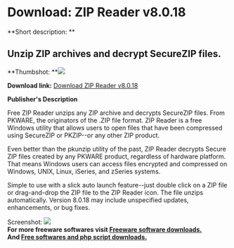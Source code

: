# Download: ZIP Reader v8.0.18

**Short description: **

## Unzip ZIP archives and decrypt SecureZIP files.

  
**Thumbshot: **![](http://www.freewarefiles.com/screenshot/zipreader_md.gif)   
  
**Download link:** [Download ZIP Reader v8.0.18](http://freesoftwares.boysofts.com/ZIP-Reader-V_program_11843.html)  
  

**Publisher's Description**  
  

Free ZIP Reader unzips any ZIP archive and decrypts SecureZIP files. From
PKWARE, the originators of the .ZIP file format. ZIP Reader is a free Windows
utility that allows users to open files that have been compressed using
SecureZIP or PKZIP--or any other ZIP product.

Even better than the pkunzip utility of the past, ZIP Reader decrypts Secure
ZIP files created by any PKWARE product, regardless of hardware platform. That
means Windows users can access files encrypted and compressed on Windows,
UNIX, Linux, iSeries, and zSeries systems.

Simple to use with a slick auto launch feature--just double click on a ZIP
file or drag-and-drop the ZIP file to the ZIP Reader icon. The file unzips
automatically. Version 8.0.18 may include unspecified updates, enhancements,
or bug fixes.

  
  
Screenshot: ![](http://www.freewarefiles.com/screenshot/zipreader.gif)  
**For more freeware softwares visit [Freeware software downloads.](http://freesoftwares.boysofts.com/)**   
**And [Free softwares and php script downloads.](http://www.boysofts.com/)**

